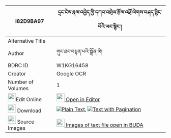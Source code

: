 |I82D9BA97|དྲང་ངེས་རྣམ་འབྱེད་ཀྱི་དཀའ་འགྲེལ་རྩོམ་འཕྲོ་ལེགས་བཤད་སྙིང་པོའི་ཡང་སྙིང་། 
| --- | --- 
|Alternative Title |
|Author| གུང་ཐང་བསྟན་པའི་སྒྲོན་མེ།
|BDRC ID | W1KG16458
|Creator | Google OCR
|Number of Volumes| 1
|<img width="25" src="https://img.icons8.com/color/25/000000/edit-property.png">Edit Online| [<img width="25" src="https://avatars.githubusercontent.com/u/45091458?s=200&v=4"> Open in Editor](http://editor.openpecha.org/I82D9BA97)
|<img width="25" src="https://img.icons8.com/fluent/48/000000/download-2.png"/>  Download | [![](https://img.icons8.com/color/20/000000/txt.png)Plain Text](https://github.com/Openpecha/I82D9BA97/releases/download/v2/drang_nge_namje_kyi_kandrel_ts_plain_I82D9BA97.zip), [![](https://img.icons8.com/color/20/000000/txt.png)Text with Pagination](https://github.com/Openpecha/I82D9BA97/releases/download/v2/drang_nge_namje_kyi_kandrel_ts_pages_I82D9BA97.zip)
|<img width="25" src="https://img.icons8.com/plasticine/100/000000/pictures-folder.png"/>  Source Images | [<img width="25" src="https://library.bdrc.io/icons/BUDA-small.svg"> Images of text file open in BUDA](https://library.bdrc.io/show/bdr:W1KG16458)